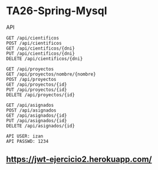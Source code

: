 # TA26-Spring-Mysql

API
```
GET /api/cientificos
POST /api/cientificos
GET /api/cientificos/{dni}
PUT /api/cientificos/{dni}
DELETE /api/cientificos/{dni}

GET /api/proyectos
GET /api/proyectos/nombre/{nombre}
POST /api/proyectos
GET /api/proyectos/{id}
PUT /api/proyectos/{id}
DELETE /api/proyectos/{id}

GET /api/asignados
POST /api/asignados
GET /api/asignados/{id}
PUT /api/asignados/{id}
DELETE /api/asignados/{id}

API USER: izan
API PASSWD: 1234
```

## https://jwt-ejercicio2.herokuapp.com/
